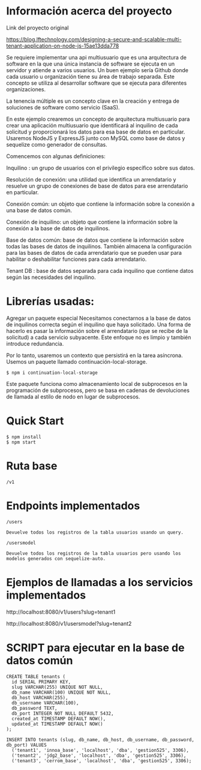 # Información acerca del proyecto

Link del proyecto original

https://blog.lftechnology.com/designing-a-secure-and-scalable-multi-tenant-application-on-node-js-15ae13dda778

Se requiere implementar una api multiusuario que es una arquitectura de software en la que una única instancia de software se ejecuta en un servidor y atiende a varios usuarios. Un buen ejemplo sería Github donde cada usuario u organización tiene su área de trabajo separada. Este concepto se utiliza al desarrollar software que se ejecuta para diferentes organizaciones.

La tenencia múltiple es un concepto clave en la creación y entrega de soluciones de software como servicio (SaaS).

En este ejemplo crearemos un concepto de arquitectura multiusuario para crear una aplicación multiusuario que identificará al inquilino de cada solicitud y proporcionará los datos para esa base de datos en particular. Usaremos NodeJS y ExpressJS junto con MySQL como base de datos y sequelize como generador de consultas.

Comencemos con algunas definiciones:

Inquilino : un grupo de usuarios con el privilegio específico sobre sus datos.

Resolución de conexión: una utilidad que identifica un arrendatario y resuelve un grupo de conexiones de base de datos para ese arrendatario en particular.

Conexión común: un objeto que contiene la información sobre la conexión a una base de datos común.

Conexión de inquilino: un objeto que contiene la información sobre la conexión a la base de datos de inquilinos.

Base de datos común: base de datos que contiene la información sobre todas las bases de datos de inquilinos. También almacena la configuración para las bases de datos de cada arrendatario que se pueden usar para habilitar o deshabilitar funciones para cada arrendatario.

Tenant DB : base de datos separada para cada inquilino que contiene datos según las necesidades del inquilino.

# Librerías usadas:

Agregar un paquete especial
Necesitamos conectarnos a la base de datos de inquilinos correcta según el inquilino que haya solicitado. Una forma de hacerlo es pasar la información sobre el arrendatario (que se recibe de la solicitud) a cada servicio subyacente. Este enfoque no es limpio y también introduce redundancia.

Por lo tanto, usaremos un contexto que persistirá en la tarea asíncrona. Usemos un paquete llamado continuación-local-storage.

``` 
$ npm i continuation-local-storage
```

Este paquete funciona como almacenamiento local de subprocesos en la programación de subprocesos, pero se basa en cadenas de devoluciones de llamada al estilo de nodo en lugar de subprocesos.

# Quick Start
``` 
$ npm install
$ npm start
```

# Ruta base
```
/v1
```

# Endpoints implementados
```
/users

Devuelve todos los registros de la tabla usuarios usando un query.

/usersmodel

Devuelve todos los registros de la tabla usuarios pero usando los modelos generados con sequelize-auto.
```
# Ejemplos de llamadas a los servicios implementados

http://localhost:8080/v1/users?slug=tenant1

http://localhost:8080/v1/usersmodel?slug=tenant2

# SCRIPT para ejecutar en la base de datos común 
```
CREATE TABLE tenants (
  id SERIAL PRIMARY KEY,
  slug VARCHAR(255) UNIQUE NOT NULL,
  db_name VARCHAR(100) UNIQUE NOT NULL,
  db_host VARCHAR(255),
  db_username VARCHAR(100),
  db_password TEXT,
  db_port INTEGER NOT NULL DEFAULT 5432,
  created_at TIMESTAMP DEFAULT NOW(),
  updated_at TIMESTAMP DEFAULT NOW()
);

INSERT INTO tenants (slug, db_name, db_host, db_username, db_password, db_port) VALUES
  ('tenant1', 'innoa_base', 'localhost', 'dba', 'gestion525', 3306),
  ('tenant2', 'jdg2_base', 'localhost', 'dba', 'gestion525', 3306),
  ('tenant3', 'cerrom_base', 'localhost', 'dba', 'gestion525', 3306);
```